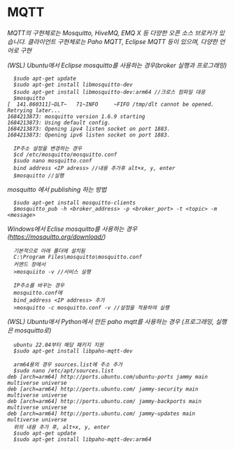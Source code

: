 # MQTT

<h6>
MQTT의 구현체로는 Mosquitto, HiveMQ, EMQ X 등 다양한 오픈 소스 브로커가 있습니다. 클라이언트 구현체로는 Paho MQTT, Eclipse MQTT 등이 있으며, 다양한 언어로 구현

(WSL) Ubuntu애서 Eclipse mosquitto를 사용하는 경우(broker 실행과 프로그래밍)
```
  $sudo apt-get update
  $sudo apt-get install libmosquitto-dev
  $sudo apt-get install libmosquitto-dev:arm64 //크로스 컴파일 대응
  $mosquitto
[  141.860311]~DLT~   71~INFO     ~FIFO /tmp/dlt cannot be opened. Retrying later...
1684213873: mosquitto version 1.6.9 starting
1684213873: Using default config.
1684213873: Opening ipv4 listen socket on port 1883.
1684213873: Opening ipv6 listen socket on port 1883.
  
  IP주소 설정을 변경하는 경우
  $cd /etc/mosquitto/mosquitto.conf
  $sudo nano mosquitto.conf 
  bind address <IP adress> //내용 추가후 alt+x, y, enter
  $mosquitto //실행
```

mosquitto 에서 publishing 하는 방법
```
  $sudo apt-get install mosquitto-clients
  $mosquitto_pub -h <broker_address> -p <broker_port> -t <topic> -m <message>
```

Windows에서 Eclise mosquitto를 사용하는 경우
(https://mosquitto.org/download/)
```
  기본적으로 아래 폴더에 설치됨
  C:\Program Files\mosquitto\mosquitto.conf
  커맨드 창에서
  >mosquiito -v //서비스 실행
  
  IP주소를 바꾸는 경우
  mosquitto.conf에
  bind_address <IP address> 추가
  >mosquitto -c mosquitto.conf -v //설정을 적용하여 실행
```
  
(WSL) Ubuntu애서 Python에서 만든 paho mqtt를 사용하는 경우 (프로그래밍, 실행은 mosquitto로)
```
  ubuntu 22.04부터 해당 패키지 지원
  $sudo apt-get install libpaho-mqtt-dev
  
  arm64용의 경우 sources.list에 주소 추가
  $sudo nano /etc/apt/sources.list
deb [arch=arm64] http://ports.ubuntu.com/ubuntu-ports jammy main multiverse universe
deb [arch=arm64] http://ports.ubuntu.com/ jammy-security main multiverse universe
deb [arch=arm64] http://ports.ubuntu.com/ jammy-backports main multiverse universe
deb [arch=arm64] http://ports.ubuntu.com/ jammy-updates main multiverse universe
  위의 내용 추가 후, alt+x, y, enter
  $sudo apt-get update
  $sudo apt-get install libpaho-mqtt-dev:arm64
```  
  
